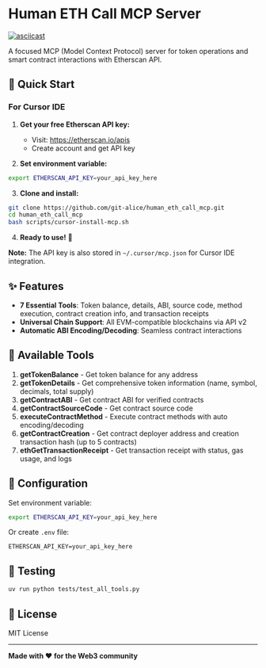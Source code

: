 # Human ETH Call MCP Server

[![asciicast](https://asciinema.org/a/rcqanivzNeegQkYm8VFImiucd.svg)](https://asciinema.org/a/rcqanivzNeegQkYm8VFImiucd)

A focused MCP (Model Context Protocol) server for token operations and smart contract interactions with Etherscan API.

## 🚀 Quick Start

### For Cursor IDE

1. **Get your free Etherscan API key:**
   - Visit: https://etherscan.io/apis
   - Create account and get API key

2. **Set environment variable:**
```bash
export ETHERSCAN_API_KEY=your_api_key_here
```

3. **Clone and install:**
```bash
git clone https://github.com/git-alice/human_eth_call_mcp.git
cd human_eth_call_mcp
bash scripts/cursor-install-mcp.sh
```

4. **Ready to use!** 🎉

**Note:** The API key is also stored in `~/.cursor/mcp.json` for Cursor IDE integration.


## ✨ Features

- **7 Essential Tools**: Token balance, details, ABI, source code, method execution, contract creation info, and transaction receipts
- **Universal Chain Support**: All EVM-compatible blockchains via API v2
- **Automatic ABI Encoding/Decoding**: Seamless contract interactions

## 🔧 Available Tools

1. **getTokenBalance** - Get token balance for any address
2. **getTokenDetails** - Get comprehensive token information (name, symbol, decimals, total supply)
3. **getContractABI** - Get contract ABI for verified contracts
4. **getContractSourceCode** - Get contract source code
5. **executeContractMethod** - Execute contract methods with auto encoding/decoding
6. **getContractCreation** - Get contract deployer address and creation transaction hash (up to 5 contracts)
7. **ethGetTransactionReceipt** - Get transaction receipt with status, gas usage, and logs

## 📝 Configuration

Set environment variable:
```bash
export ETHERSCAN_API_KEY=your_api_key_here
```

Or create `.env` file:
```env
ETHERSCAN_API_KEY=your_api_key_here
```

## 🧪 Testing

```bash
uv run python tests/test_all_tools.py
```

## 📄 License

MIT License

---

**Made with ❤️ for the Web3 community** 